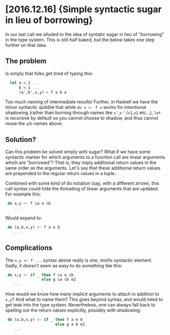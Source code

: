 

[2016.12.16] {Simple syntactic sugar in lieu of borrowing}
==========================================================

In our last call we alluded to the idea of syntatic sugar in lieu of
"borrowing" in the type system.  This is still half baked, but the
below takes one step further on that idea.

## The problem

Is simply that folks get tired of typing this:

```Haskell
  let a =_1 ...
      b =_1 ...
      (a',b',x,y) = f a b e
```

Too much naming of intermediate results!  Further, in Haskell we have
the minor syntactic quibble that while `do x <- f x` works for
intentional shadowing (rather than burning through names like `x'`,`x''`/`x1`,`x2` etc...), `let` is
recursive by default so you cannot choose to shadow, and thus cannot reuse the
`a`/`b` names above.


## Solution?

Can this problem be solved simply with sugar?  What if we have some
syntactic marker for which arguments to a function call are linear
arguments which are "borrowed"?  That is, they imply additional return
values in the same order as the arguments.  Let's say that these
additional return values are prepended to the regular return values in
a tuple.

Combined with some kind of do notation (say, with a different arrow),
this call syntax could hide the threading of linear arguments that are
updated.  For example this:

```Haskell
 do x,y <~ f &a e &b
    ...
```

Would expand to:


```Haskell
 do (a,b,x,y) <- f a e b
    ...
```

## Complications

The `x,y <~ f ...` syntax above really is one, mixfix syntactic
element.  Sadly, it doesn't seem as easy to do something like this:

```Haskell
 do x,y <~ if _ then f &a e &b
                else g &a &b e2
    ...
```

How would we know how many implicit arguments to attach in addition to
`x,y`?  And what to name them?  This goes beyond syntax, and would
need to get leak into the type system.  Nevertheless, one can always
fall back to spelling out the return values explicitly, possibly with
shadowing:

```Haskell
 do (a,b,x,y) <- if _ then f a e b
                      else g a b e2
    ...
```

